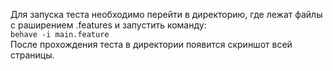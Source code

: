 Для запуска теста необходимо перейти в директорию, где лежат файлы с раширением .features и запустить команду:   
`behave -i main.feature`    
После прохождения теста в директории появится скриншот всей страницы.